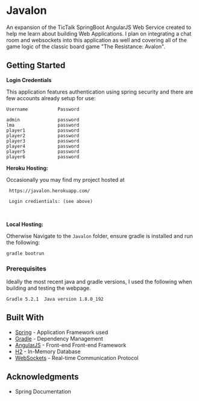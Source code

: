 # Javalon

An expansion of the TicTalk SpringBoot AngularJS Web Service created to help me learn about building
Web Applications. I plan on integrating a chat room and websockets into this application as well and covering 
all of the game logic of the classic board game "The Resistance: Avalon". 


## Getting Started

**Login Credentials** 

This application features authentication using spring security and there are few accounts already setup for use: 
```
Username           Password

admin              password
lma                password
player1            password
player2            password
player3            password
player4            password
player5            password
player6            password
```

**Heroku Hosting:**

Occasionally you may find my project hosted at 
```
 https://javalon.herokuapp.com/
 
 Login credientials: (see above)
```

<br>

**Local Hosting:** 

Otherwise Navigate to the `Javalon` folder, ensure gradle is installed and run the following: 
```
gradle bootrun
```

### Prerequisites

Ideally the most recent java and gradle versions, I used the following when building and testing the webpage.

```
Gradle 5.2.1  Java version 1.8.0_192
```

## Built With

* [Spring](https://spring.io/) - Application Framework used
* [Gradle](https://gradle.org/) - Dependency Management
* [AngularJS](https://angularjs.org/) - Front-end Front-end Framework
* [H2](https://www.h2database.com/html/main.html) - In-Memory Database
* [WebSockets]() - Real-time Communication Protocol


## Acknowledgments 

* Spring Documentation
